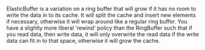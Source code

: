 ElasticBuffer is a variation on a ring buffer that will grow if it has no room to write the data in to its cache. It will split the cache and insert new elements if necessary, otherwise it will wrap around like a regular ring buffer. You have a slightly more liberal 'rewind' policy than the RingBuffer such that if you read data, then write data, it will only overwrite the read data if the write data can fit in to that space, otherwise it will grow the cache.

